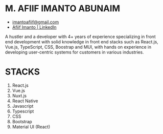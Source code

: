 # M. AFIIF IMANTO ABUNAIM
* imantoafiif@gmail.com
* [Afiif Imanto | LinkedIn](https://www.linkedin.com/in/afiif-imanto-a46a7314b/)

A hustler and a developer with 4+ years of experience specializing in front end development with solid knowledge in front end stacks such as React.js, Vue.js, TypeScript, CSS, Boostrap and MUI, with hands on experience in developing user-centric systems for customers in various industries.
# STACKS
1. React.js
2. Vue.js
3. Nuxt.js
4. React Native
5. Javascript
6. Typescript 
7. CSS 
8. Bootstrap
9. Material UI (React)
